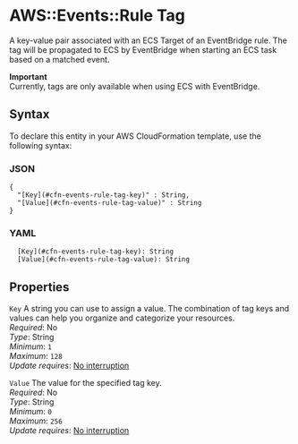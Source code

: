 # AWS::Events::Rule Tag<a name="aws-properties-events-rule-tag"></a>

A key\-value pair associated with an ECS Target of an EventBridge rule\. The tag will be propagated to ECS by EventBridge when starting an ECS task based on a matched event\. 

**Important**  
Currently, tags are only available when using ECS with EventBridge\.

## Syntax<a name="aws-properties-events-rule-tag-syntax"></a>

To declare this entity in your AWS CloudFormation template, use the following syntax:

### JSON<a name="aws-properties-events-rule-tag-syntax.json"></a>

```
{
  "[Key](#cfn-events-rule-tag-key)" : String,
  "[Value](#cfn-events-rule-tag-value)" : String
}
```

### YAML<a name="aws-properties-events-rule-tag-syntax.yaml"></a>

```
  [Key](#cfn-events-rule-tag-key): String
  [Value](#cfn-events-rule-tag-value): String
```

## Properties<a name="aws-properties-events-rule-tag-properties"></a>

`Key`  <a name="cfn-events-rule-tag-key"></a>
A string you can use to assign a value\. The combination of tag keys and values can help you organize and categorize your resources\.  
*Required*: No  
*Type*: String  
*Minimum*: `1`  
*Maximum*: `128`  
*Update requires*: [No interruption](https://docs.aws.amazon.com/AWSCloudFormation/latest/UserGuide/using-cfn-updating-stacks-update-behaviors.html#update-no-interrupt)

`Value`  <a name="cfn-events-rule-tag-value"></a>
The value for the specified tag key\.  
*Required*: No  
*Type*: String  
*Minimum*: `0`  
*Maximum*: `256`  
*Update requires*: [No interruption](https://docs.aws.amazon.com/AWSCloudFormation/latest/UserGuide/using-cfn-updating-stacks-update-behaviors.html#update-no-interrupt)